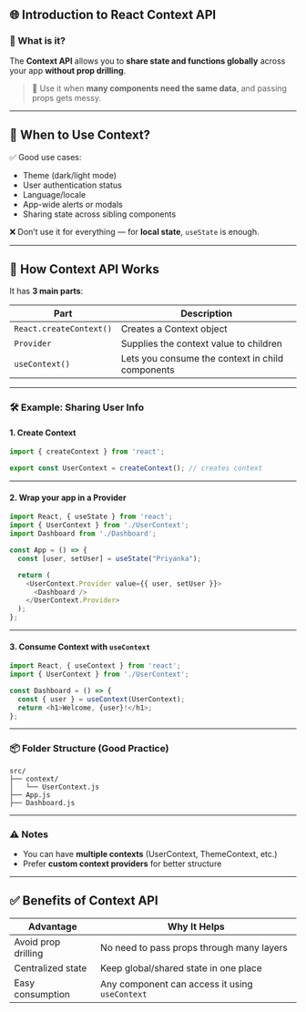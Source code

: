 
## 🌐 Introduction to React **Context API**

### 📌 What is it?

The **Context API** allows you to **share state and functions globally** across your app **without prop drilling**.

> 🎯 Use it when **many components need the same data**, and passing props gets messy.

---

## 🧠 When to Use Context?

✅ Good use cases:

* Theme (dark/light mode)
* User authentication status
* Language/locale
* App-wide alerts or modals
* Sharing state across sibling components

❌ Don’t use it for everything — for **local state**, `useState` is enough.

---

## 🔧 How Context API Works

It has **3 main parts**:

| Part                    | Description                                      |
| ----------------------- | ------------------------------------------------ |
| `React.createContext()` | Creates a Context object                         |
| `Provider`              | Supplies the context value to children           |
| `useContext()`          | Lets you consume the context in child components |

---

### 🛠️ Example: Sharing User Info

#### 1. **Create Context**

```js
import { createContext } from 'react';

export const UserContext = createContext(); // creates context
```

---

#### 2. **Wrap your app in a Provider**

```js
import React, { useState } from 'react';
import { UserContext } from './UserContext';
import Dashboard from './Dashboard';

const App = () => {
  const [user, setUser] = useState("Priyanka");

  return (
    <UserContext.Provider value={{ user, setUser }}>
      <Dashboard />
    </UserContext.Provider>
  );
};
```

---

#### 3. **Consume Context with `useContext`**

```js
import React, { useContext } from 'react';
import { UserContext } from './UserContext';

const Dashboard = () => {
  const { user } = useContext(UserContext);
  return <h1>Welcome, {user}!</h1>;
};
```

---

### 📦 Folder Structure (Good Practice)

```
src/
├── context/
│   └── UserContext.js
├── App.js
├── Dashboard.js
```

---

### ⚠️ Notes

* You can have **multiple contexts** (UserContext, ThemeContext, etc.)
* Prefer **custom context providers** for better structure

---

## ✅ Benefits of Context API

| Advantage           | Why It Helps                                   |
| ------------------- | ---------------------------------------------- |
| Avoid prop drilling | No need to pass props through many layers      |
| Centralized state   | Keep global/shared state in one place          |
| Easy consumption    | Any component can access it using `useContext` |

